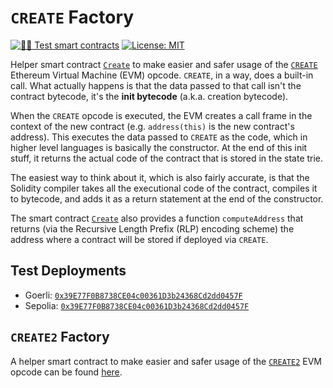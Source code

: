 # `CREATE` Factory

[![🕵️‍♂️ Test smart contracts](https://github.com/pcaversaccio/create-util/actions/workflows/test-contracts.yml/badge.svg)](https://github.com/pcaversaccio/create-util/actions/workflows/test-contracts.yml)
[![License: MIT](https://img.shields.io/badge/License-MIT-blue.svg)](https://opensource.org/license/mit)

Helper smart contract [`Create`](./contracts/Create.sol) to make easier and safer usage of the [`CREATE`](https://www.evm.codes/#f0) Ethereum Virtual Machine (EVM) opcode. `CREATE`, in a way, does a built-in call. What actually happens is that the data passed to that call isn't the contract bytecode, it's the **init bytecode** (a.k.a. creation bytecode).

When the `CREATE` opcode is executed, the EVM creates a call frame in the context of the new contract (e.g. `address(this)` is the new contract's address). This executes the data passed to `CREATE` as the code, which in higher level languages is basically the constructor. At the end of this init stuff, it returns the actual code of the contract that is stored in the state trie.

The easiest way to think about it, which is also fairly accurate, is that the Solidity compiler takes all the executional code of the contract, compiles it to bytecode, and adds it as a return statement at the end of the constructor.

The smart contract [`Create`](./contracts/Create.sol) also provides a function `computeAddress` that returns (via the Recursive Length Prefix (RLP) encoding scheme) the address where a contract will be stored if deployed via `CREATE`.

## Test Deployments

- Goerli: [`0x39E77F0B8738CE04c00361D3b24368Cd2dd0457F`](https://goerli.etherscan.io/address/0x39E77F0B8738CE04c00361D3b24368Cd2dd0457F)
- Sepolia: [`0x39E77F0B8738CE04c00361D3b24368Cd2dd0457F`](https://sepolia.etherscan.io/address/0x39E77F0B8738CE04c00361D3b24368Cd2dd0457F)

## `CREATE2` Factory

A helper smart contract to make easier and safer usage of the [`CREATE2`](https://eips.ethereum.org/EIPS/eip-1014) EVM opcode can be found [here](https://github.com/pcaversaccio/create2deployer).
